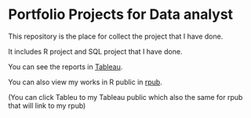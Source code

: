 # Portfolio Projects for Data analyst
This repository is the place for collect the project that I have done. 

It includes R project and SQL project that I have done.

You can see the reports in [Tableau](https://public.tableau.com/app/profile/thiraphat).

You can also view my works in R public in [rpub](https://rpubs.com/PgTrk).

(You can click Tableu to my Tableau public which also the same for rpub that will link to my rpub)
